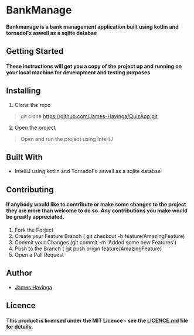# BankManage
#### Bankmanage is a bank management application built using kotlin and tornadoFx aswell as a sqlite databae


## Getting Started
#### These instructions will get you a copy of the project up and running on your local machine for development and testing purposes

## Installing 
1. Clone the repo
> git clone https://github.com/James-Havinga/QuizApp.git

2. Open the project
> Open and run the project using IntelliJ

## Built With
* IntelliJ using kotlin and TornadoFx aswell as a sqlite databse

## Contributing 
#### If anybody would like to contribute or make some changes to the project they are more than welcome to do so. Any contributions you make would be greatly appreciated.

1. Fork the Porject
2. Create your Feature Branch ( git checkout -b feature/AmazingFeature)
3. Commit your Changes (git commit -m 'Added some new Features')
4. Push to the Branch ( git push origin feature/AmazingFeature)
5. Open a Pull Request

## Author

* [James Havinga](https://github.com/James-Havinga)

## Licence
#### This product is licensed under the MIT Licence - see the [LICENCE.md](https://github.com/James-Havinga/Dragonite/pull/1/commits/e211e30e9809e9422e0149128e9c22899b4b49c6) file for details.
